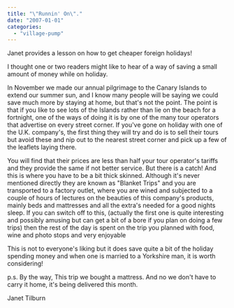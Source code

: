 ```yaml
---
title: "\"Runnin' On\"."
date: "2007-01-01"
categories: 
  - "village-pump"
---
```


Janet provides a lesson on how to get cheaper foreign holidays!

I thought one or two readers might like to hear of a way of saving a small amount of money while on holiday.

In November we made our annual pilgrimage to the Canary Islands to extend our summer sun, and I know many people will be saying we could save much more by staying at home, but that's not the point. The point is that if you like to see lots of the Islands rather than lie on the beach for a fortnight, one of the ways of doing it is by one of the many tour operators that advertise on every street corner. If you've gone on holiday with one of the U.K. company's, the first thing they will try and do is to sell their tours but avoid these and nip out to the nearest street corner and pick up a few of the leaflets laying there.

You will find that their prices are less than half your tour operator's tariffs and they provide the same if not better service. But there is a catch! And this is where you have to be a bit thick skinned. Although it's never mentioned directly they are known as "Blanket Trips" and you are transported to a factory outlet, where you are wined and subjected to a couple of hours of lectures on the beauties of this company's products, mainly beds and mattresses and all the extra's needed for a good nights sleep. If you can switch off to this, (actually the first one is quite interesting and possibly amusing but can get a bit of a bore if you plan on doing a few trips) then the rest of the day is spent on the trip you planned with food, wine and photo stops and very enjoyable

This is not to everyone's liking but it does save quite a bit of the holiday spending money and when one is married to a Yorkshire man, it is worth considering!

p.s. By the way, This trip we bought a mattress. And no we don't have to carry it home, it's being delivered this month.

Janet Tilburn
